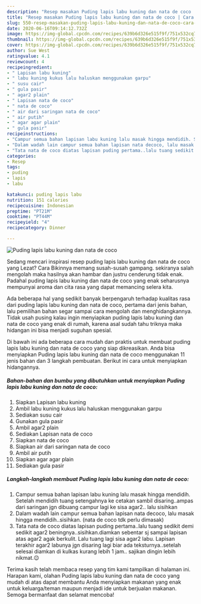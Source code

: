 ```yaml
---
description: "Resep masakan Puding lapis labu kuning dan nata de coco | Cara Membuat Puding lapis labu kuning dan nata de coco Yang Sempurna"
title: "Resep masakan Puding lapis labu kuning dan nata de coco | Cara Membuat Puding lapis labu kuning dan nata de coco Yang Sempurna"
slug: 550-resep-masakan-puding-lapis-labu-kuning-dan-nata-de-coco-cara-membuat-puding-lapis-labu-kuning-dan-nata-de-coco-yang-sempurna
date: 2020-06-16T09:14:12.732Z
image: https://img-global.cpcdn.com/recipes/639b6d326e515f9f/751x532cq70/puding-lapis-labu-kuning-dan-nata-de-coco-foto-resep-utama.jpg
thumbnail: https://img-global.cpcdn.com/recipes/639b6d326e515f9f/751x532cq70/puding-lapis-labu-kuning-dan-nata-de-coco-foto-resep-utama.jpg
cover: https://img-global.cpcdn.com/recipes/639b6d326e515f9f/751x532cq70/puding-lapis-labu-kuning-dan-nata-de-coco-foto-resep-utama.jpg
author: Sue West
ratingvalue: 4.1
reviewcount: 4
recipeingredient:
- " Lapisan labu kuning"
- " labu kuning kukus lalu haluskan menggunakan garpu"
- " susu cair"
- " gula pasir"
- " agar2 plain"
- " Lapisan nata de coco"
- " nata de coco"
- " air dari saringan nata de coco"
- " air putih"
- " agar agar plain"
- " gula pasir"
recipeinstructions:
- "Campur semua bahan lapisan labu kuning lalu masak hingga mendidih. Setelah mendidih tuang setengahnya ke cetakan sambil disaring..ampas dari saringan jgn dibuang campur lagi ke sisa agar2.. lalu sisihkan"
- "Dalam wadah lain campur semua bahan lapisan nata decoco, lalu masak hingga mendidih..sisihkan. (nata de coco tdk perlu dimasak)"
- "Tata nata de coco diatas lapisan puding pertama..lalu tuang sedikit demi sedikit agar2 beningnya..sisihkan.diamkan sebentar sj sampai lapisan atas agar2 agak berkulit. Lalu tuang lagi sisa agar2 labu. Lapisan terakhir agar2 labunya jgn disaring lagi biar ada teksturnya..setelah selesai diamkan di kulkas kurang lebih 1 jam.. sajikan dingin lebih nikmat.😉"
categories:
- Resep
tags:
- puding
- lapis
- labu

katakunci: puding lapis labu 
nutrition: 151 calories
recipecuisine: Indonesian
preptime: "PT21M"
cooktime: "PT44M"
recipeyield: "4"
recipecategory: Dinner

---
```



![Puding lapis labu kuning dan nata de coco](https://img-global.cpcdn.com/recipes/639b6d326e515f9f/751x532cq70/puding-lapis-labu-kuning-dan-nata-de-coco-foto-resep-utama.jpg)

Sedang mencari inspirasi resep puding lapis labu kuning dan nata de coco yang Lezat? Cara Bikinnya memang susah-susah gampang. sekiranya salah mengolah maka hasilnya akan hambar dan justru cenderung tidak enak. Padahal puding lapis labu kuning dan nata de coco yang enak seharusnya mempunyai aroma dan cita rasa yang dapat memancing selera kita.



Ada beberapa hal yang sedikit banyak berpengaruh terhadap kualitas rasa dari puding lapis labu kuning dan nata de coco, pertama dari jenis bahan, lalu pemilihan bahan segar sampai cara mengolah dan menghidangkannya. Tidak usah pusing kalau ingin menyiapkan puding lapis labu kuning dan nata de coco yang enak di rumah, karena asal sudah tahu triknya maka hidangan ini bisa menjadi suguhan spesial.


Di bawah ini ada beberapa cara mudah dan praktis untuk membuat puding lapis labu kuning dan nata de coco yang siap dikreasikan. Anda bisa menyiapkan Puding lapis labu kuning dan nata de coco menggunakan 11 jenis bahan dan 3 langkah pembuatan. Berikut ini cara untuk menyiapkan hidangannya.

<!--inarticleads1-->

##### Bahan-bahan dan bumbu yang dibutuhkan untuk menyiapkan Puding lapis labu kuning dan nata de coco:

1. Siapkan  Lapisan labu kuning
1. Ambil  labu kuning kukus lalu haluskan menggunakan garpu
1. Sediakan  susu cair
1. Gunakan  gula pasir
1. Ambil  agar2 plain
1. Sediakan  Lapisan nata de coco
1. Siapkan  nata de coco
1. Siapkan  air dari saringan nata de coco
1. Ambil  air putih
1. Siapkan  agar agar plain
1. Sediakan  gula pasir




<!--inarticleads2-->

##### Langkah-langkah membuat Puding lapis labu kuning dan nata de coco:

1. Campur semua bahan lapisan labu kuning lalu masak hingga mendidih. Setelah mendidih tuang setengahnya ke cetakan sambil disaring..ampas dari saringan jgn dibuang campur lagi ke sisa agar2.. lalu sisihkan
1. Dalam wadah lain campur semua bahan lapisan nata decoco, lalu masak hingga mendidih..sisihkan. (nata de coco tdk perlu dimasak)
1. Tata nata de coco diatas lapisan puding pertama..lalu tuang sedikit demi sedikit agar2 beningnya..sisihkan.diamkan sebentar sj sampai lapisan atas agar2 agak berkulit. Lalu tuang lagi sisa agar2 labu. Lapisan terakhir agar2 labunya jgn disaring lagi biar ada teksturnya..setelah selesai diamkan di kulkas kurang lebih 1 jam.. sajikan dingin lebih nikmat.😉




Terima kasih telah membaca resep yang tim kami tampilkan di halaman ini. Harapan kami, olahan Puding lapis labu kuning dan nata de coco yang mudah di atas dapat membantu Anda menyiapkan makanan yang enak untuk keluarga/teman maupun menjadi ide untuk berjualan makanan. Semoga bermanfaat dan selamat mencoba!
